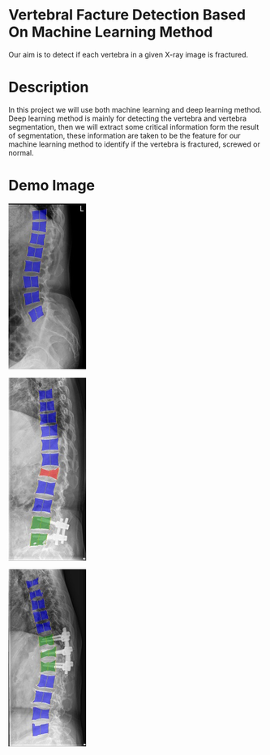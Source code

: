 # Vertebral Facture Detection Based On Machine Learning Method

Our aim is to detect if each vertebra in a given X-ray image is fractured.

# Description

In this project we will use both machine learning and deep learning method. Deep learning method is mainly for detecting the vertebra and vertebra segmentation, then we will extract some critical information form the result of segmentation, these information are taken to be the feature for our machine learning method to identify if the vertebra is fractured, screwed or normal.

# Demo Image

![image1](./image/01549476_FILE5.jpg)

![image2](./image/01990231_FILE3.jpg)

![image3](./image/03877078_FILE2.jpg)
